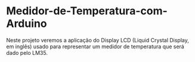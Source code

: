 # Medidor-de-Temperatura-com-Arduino
Neste projeto veremos a aplicação do Display LCD (Liquid Crystal Display, em inglês) usado para representar um medidor de temperatura que será dado pelo LM35.
